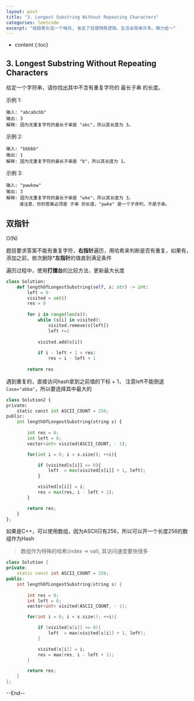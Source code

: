 ```yaml
---
layout: post
title: "3. Longest Substring Without Repeating Characters"
categories: leetcode
excerpt: "给链表头加一个哨兵, 省去了处理特殊逻辑，生活会简单许多。噢力给～"
---
```


* content
{:toc}

## 3. Longest Substring Without Repeating Characters

给定一个字符串，请你找出其中不含有重复字符的 最长子串 的长度。

示例 1:

```
输入: "abcabcbb"
输出: 3 
解释: 因为无重复字符的最长子串是 "abc"，所以其长度为 3。
```

示例 2:
```
输入: "bbbbb"
输出: 1
解释: 因为无重复字符的最长子串是 "b"，所以其长度为 1。
```
示例 3:
```
输入: "pwwkew"
输出: 3
解释: 因为无重复字符的最长子串是 "wke"，所以其长度为 3。
     请注意，你的答案必须是 子串 的长度，"pwke" 是一个子序列，不是子串。
```

## 双指针

O(N)

题目要求答案不能有重复字符，**右指针**遍历，用哈希来判断是否有重复，如果有，添加之前，依次删除***左指针**的值直到满足条件

遍历过程中，使用**打擂台**的比较方法，更新最大长度

```python
class Solution:
    def lengthOfLongestSubstring(self, s: str) -> int:
        left = 0
        visited = set()
        res = 0
        
        for i in range(len(s)):
            while (s[i] in visited):
                visited.remove(s[left])
                left +=1
                
            visited.add(s[i])
            
            if i - left + 1 > res:
                res = i - left + 1
                
        return res
```

遇到重复的，直接访问hash拿到之前值的下标 + 1， 注意left不能倒退```Case="abba"```，所以要选择其中最大的

```python
class Solution2 {
private:
    static const int ASCII_COUNT = 256;
public:
    int lengthOfLongestSubstring(string s) {
        
        int res = 0;
        int left = 0;
        vector<int> visited(ASCII_COUNT, - 1);

        for(int i = 0; i < s.size(); ++i){

            if (visited[s[i]] >= 0){
                left  = max(visited[s[i]] + 1, left);
            }

            visited[s[i]] = i;
            res = max(res, i - left + 1);
        }

        return res;
    }
};
```

如果是C++，可以使用数组，因为ASCII只有256，所以可以开一个长度256的数组作为Hash

> 数组作为特殊的哈希(index -> val), 其访问速度要快很多

```cpp
class Solution {
private:
    static const int ASCII_COUNT = 256;
public:
    int lengthOfLongestSubstring(string s) {
        
        int res = 0;
        int left = 0;
        vector<int> visited(ASCII_COUNT, - 1);

        for(int i = 0; i < s.size(); ++i){

            if (visited[s[i]] >= 0){
                left  = max(visited[s[i]] + 1, left);
            }

            visited[s[i]] = i;
            res = max(res, i - left + 1);
        }

        return res;
    }
};
```

--End--


